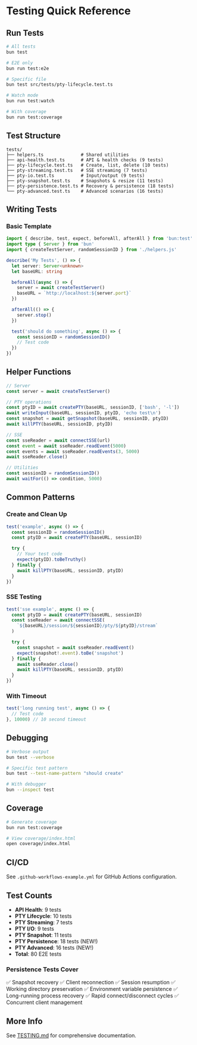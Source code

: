 # Testing Quick Reference

## Run Tests

```bash
# All tests
bun test

# E2E only
bun run test:e2e

# Specific file
bun test src/tests/pty-lifecycle.test.ts

# Watch mode
bun run test:watch

# With coverage
bun run test:coverage
```

## Test Structure

```
tests/
├── helpers.ts              # Shared utilities
├── api-health.test.ts      # API & health checks (9 tests)
├── pty-lifecycle.test.ts   # Create, list, delete (10 tests)
├── pty-streaming.test.ts   # SSE streaming (7 tests)
├── pty-io.test.ts          # Input/output (9 tests)
├── pty-snapshot.test.ts    # Snapshots & resize (11 tests)
├── pty-persistence.test.ts # Recovery & persistence (18 tests)
└── pty-advanced.test.ts    # Advanced scenarios (16 tests)
```

## Writing Tests

### Basic Template

```typescript
import { describe, test, expect, beforeAll, afterAll } from 'bun:test'
import type { Server } from 'bun'
import { createTestServer, randomSessionID } from './helpers.js'

describe('My Tests', () => {
  let server: Server<unknown>
  let baseURL: string

  beforeAll(async () => {
    server = await createTestServer()
    baseURL = `http://localhost:${server.port}`
  })

  afterAll(() => {
    server.stop()
  })

  test('should do something', async () => {
    const sessionID = randomSessionID()
    // Test code
  })
})
```

## Helper Functions

```typescript
// Server
const server = await createTestServer()

// PTY operations
const ptyID = await createPTY(baseURL, sessionID, ['bash', '-l'])
await writeInput(baseURL, sessionID, ptyID, 'echo test\n')
const snapshot = await getSnapshot(baseURL, sessionID, ptyID)
await killPTY(baseURL, sessionID, ptyID)

// SSE
const sseReader = await connectSSE(url)
const event = await sseReader.readEvent(5000)
const events = await sseReader.readEvents(3, 5000)
await sseReader.close()

// Utilities
const sessionID = randomSessionID()
await waitFor(() => condition, 5000)
```

## Common Patterns

### Create and Clean Up

```typescript
test('example', async () => {
  const sessionID = randomSessionID()
  const ptyID = await createPTY(baseURL, sessionID)

  try {
    // Your test code
    expect(ptyID).toBeTruthy()
  } finally {
    await killPTY(baseURL, sessionID, ptyID)
  }
})
```

### SSE Testing

```typescript
test('sse example', async () => {
  const ptyID = await createPTY(baseURL, sessionID)
  const sseReader = await connectSSE(
    `${baseURL}/session/${sessionID}/pty/${ptyID}/stream`
  )

  try {
    const snapshot = await sseReader.readEvent()
    expect(snapshot!.event).toBe('snapshot')
  } finally {
    await sseReader.close()
    await killPTY(baseURL, sessionID, ptyID)
  }
})
```

### With Timeout

```typescript
test('long running test', async () => {
  // Test code
}, 10000) // 10 second timeout
```

## Debugging

```bash
# Verbose output
bun test --verbose

# Specific test pattern
bun test --test-name-pattern "should create"

# With debugger
bun --inspect test
```

## Coverage

```bash
# Generate coverage
bun run test:coverage

# View coverage/index.html
open coverage/index.html
```

## CI/CD

See `.github-workflows-example.yml` for GitHub Actions configuration.

## Test Counts

- **API Health**: 9 tests
- **PTY Lifecycle**: 10 tests
- **PTY Streaming**: 7 tests
- **PTY I/O**: 9 tests
- **PTY Snapshot**: 11 tests
- **PTY Persistence**: 18 tests (NEW!)
- **PTY Advanced**: 16 tests (NEW!)
- **Total**: 80 E2E tests

### Persistence Tests Cover

✅ Snapshot recovery
✅ Client reconnection
✅ Session resumption
✅ Working directory preservation
✅ Environment variable persistence
✅ Long-running process recovery
✅ Rapid connect/disconnect cycles
✅ Concurrent client management

## More Info

See [TESTING.md](./TESTING.md) for comprehensive documentation.
